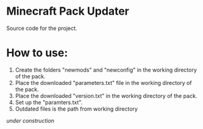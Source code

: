 # Minecraft Pack Updater
Source code for the project.

# How to use:
1) Create the folders "newmods" and "newconfig" in the working directory of the pack.
2) Place the downloaded "parameters.txt" file in the working directory of the pack. 
3) Place the downloaded "version.txt" in the working directory of the pack.
4) Set up the "paramters.txt". 
5) Outdated files is the path from working directory

*under construction*
